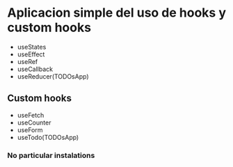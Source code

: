# Aplicacion simple del uso de hooks y custom hooks

- useStates
- useEffect
- useRef
- useCallback
- useReducer(TODOsApp)

## Custom hooks

- useFetch
- useCounter
- useForm
- useTodo(TODOsApp)

### No particular instalations
